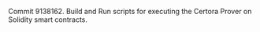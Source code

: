 Commit 9138162.                    Build and Run scripts for executing the Certora Prover on Solidity smart contracts.